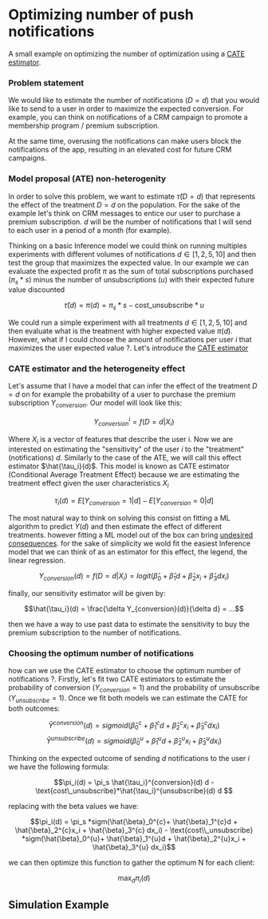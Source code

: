 # Optimizing number of push notifications
A small example on optimizing the number of optimization using a [CATE estimator](https://matheusfacure.github.io/python-causality-handbook/18-Heterogeneous-Treatment-Effects-and-Personalization.html).  

### Problem statement
We would like to estimate the number of notifications ($D = d$) that you would like to send to a user in order to maximize the expected conversion. For example, you can think on notifications of a CRM campaign to promote a membership program / premium subscription.

At the same time, overusing the notifications can make users block the notifications of the app, resulting in an elevated cost for future CRM campaigns.

### Model proposal (ATE) non-heterogenity 

In order to solve this problem, we want to estimate  $\hat{\tau}(D=d)$ that represents the effect of the treatment $D=d$ on the population. For the sake of the example let's think on CRM messages to entice our user to purchase a premium subscription. $d$ will be the number of notifications that I will send to each user in a period of a month (for example). 

Thinking on a basic Inference model we could think on running multiples experiments with different volumes of notifications $d \in [1,2,5,10]$ and then test the group that maximizes the expected value. In our example we can evaluate the expected profit $\pi$ as the sum of total subscriptions purchased ($\pi_s*s$) minus the number of unsubscriptions ($u$) with their expected future value discounted

$$\hat{\tau}(d) = \pi(d) = \pi_s*s - \text{cost\_unsubscribe}*u$$


We could run a simple experiment with all treatments $d \in [1,2,5,10]$ and then evaluate what is the treatment with higher expected value $\pi(d)$. However, what if I could choose the amount of notifications per user $i$ that maximizes the user expected value ?. Let's introduce the [CATE estimator](https://matheusfacure.github.io/python-causality-handbook/18-Heterogeneous-Treatment-Effects-and-Personalization.html)

### CATE estimator and the heterogeneity effect

Let's assume that I have a model that can infer the effect of the treatment $D=d$ on for example the probability of a user to purchase the premium subscription $Y_{conversion}$. Our model will look like this:

$$Y_{conversion}^{i} = f(D=d|X_i)$$

Where $X_i$ is a vector of features that describe the user i. Now we are interested on estimating the "sensitivity" of the user $i$ to the "treatment" (notifications) $d$. Similarly to the case of the ATE, we will call this effect estimator $\hat{\tau_i}(d)$. This model is known as CATE estimator (Conditional Average Treatment Effect) because we are estimating the treatment effect given the user characteristics $X_i$

$${\tau_i}(d)=E[Y_{conversion}=1|d]- E[Y_{conversion}=0|d]$$

The most natural way to think on solving this consist on fitting a ML algorithm to predict $Y(d)$ and then estimate the effect of different treatments. however fitting a ML model out of the box can bring [undesired consequences](https://matheusfacure.github.io/python-causality-handbook/When-Prediction-Fails.html). for the sake of simplicity we wold fit the easiest Inference model that we can think of as an estimator for this effect, the legend, the linear regression. 

$$Y_{conversion}(d) = f(D=d|X_i) =  logit(\hat{\beta}_0+ \hat{\beta}_1d + \hat{\beta}_2x_i + \hat{\beta}_3 dx_i)$$

finally, our sensitivity estimator will be given by:

$$\hat{\tau_i}(d) = \frac{\delta Y_{conversion}(d)}{\delta d} = ...$$

then we have a way to use past data to estimate the sensitivity to buy the premium subscription to the number of notifications. 

### Choosing the optimum number of notifications

how can we use the CATE estimator to choose the optimum number of notifications ?. 
Firstly, let's fit two CATE estimators to estimate the probability of conversion ($Y_{conversion}=1$) and the probability of unsubscribe ($Y_{unsubscribe}=1$). Once we fit both models we can estimate the CATE for both outcomes:



$$\hat{Y}^{conversion}(d) = sigmoid(\hat{\beta}_0^{c}+ \hat{\beta}_1^{c}d + \hat{\beta}_2^{c}x_i + \hat{\beta}_3^{c} dx_i)$$
$$\hat{Y}^{unsubscribe}(d) = sigmoid(\hat{\beta}_0^{u}+ \hat{\beta}_1^{u}d + \hat{\beta}_2^{u}x_i + \hat{\beta}_3^{u} dx_i)$$

Thinking on the expected outcome of sending $d$ notifications to the user $i$ we have the following formula: 

$$\pi_i(d) = \pi_s \hat{\tau_i}^{conversion}(d) d - \text{cost\_unsubscribe}*\hat{\tau_i}^{unsubscribe}(d) d $$

replacing with the beta values we have: 

$$\pi_i(d) = \pi_s *sigm(\hat{\beta}_0^{c}+ \hat{\beta}_1^{c}d + \hat{\beta}_2^{c}x_i + \hat{\beta}_3^{c} dx_i) - \text{cost\\_unsubscribe} *sigm(\hat{\beta}_0^{u}+ \hat{\beta}_1^{u}d + \hat{\beta}_2^{u}x_i + \hat{\beta}_3^{u} dx_i)$$

we can then optimize this function to gather the optimum N for each client:

$$\max_{d}{\pi_i(d)}$$

## Simulation Example

